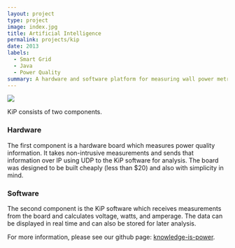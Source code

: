 ```yaml
---
layout: project
type: project
image: index.jpg
title: Artificial Intelligence
permalink: projects/kip
date: 2013
labels:
  - Smart Grid
  - Java
  - Power Quality
summary: A hardware and software platform for measuring wall power metrics.
---
```


<img class="ui image" src="{{ site.baseurl }}/images/index.jpg">

KiP consists of two components.

### Hardware
The first component is a hardware board which measures power quality information. It takes non-intrusive measurements
and sends that information over IP using UDP to the KiP software for analysis. The board was designed to be built
cheaply (less than $20) and also with simplicity in mind.

### Software
The second component is the KiP software which receives measurements from the board and calculates voltage,
watts, and amperage. The data can be displayed in real time and can also be stored for later analysis.

For more information, please see our github page: <a href="http://anthonyjchriste.github.io/knowledge-is-power/">
<i class="large github icon "></i>knowledge-is-power</a>.

